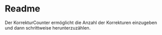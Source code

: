 # Readme

Der KorrekturCounter ermöglicht die Anzahl der Korrekturen einzugeben und dann schrittweise herunterzuzählen.
